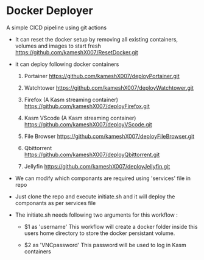 # Docker Deployer
A simple CICD pipeline using git actions

- It can reset the docker setup by removing all existing containers, volumes and images to start fresh
    https://github.com/kameshX007/ResetDocker.git
    
- it can deploy following docker containers
    
    1) Portainer
        https://github.com/kameshX007/deployPortainer.git

    2) Watchtower
        https://github.com/kameshX007/deployWatchtower.git

    3) Firefox (A Kasm streaming container)
        https://github.com/kameshX007/deployFirefox.git

    4) Kasm VScode (A Kasm streaming container)
        https://github.com/kameshX007/deployVScode.git

    5) File Browser
        https://github.com/kameshX007/deployFileBrowser.git

    6) Qbittorrent    
        https://github.com/kameshX007/deployQbittorrent.git

    7) Jellyfin
        https://github.com/kameshX007/deployJellyfin.git

- We can modify which componants are required using 'services' file in repo
- Just clone the repo and execute initiate.sh and it will deploy the componants as per services file

- The initiate.sh needs following two arguments for this workflow : 
    - $1 as 'username'
        This workflow will create a docker folder inside this users home directory to store the docker persistant volume.
        
    - $2 as 'VNCpassword'
        This password will be used to log in Kasm containers